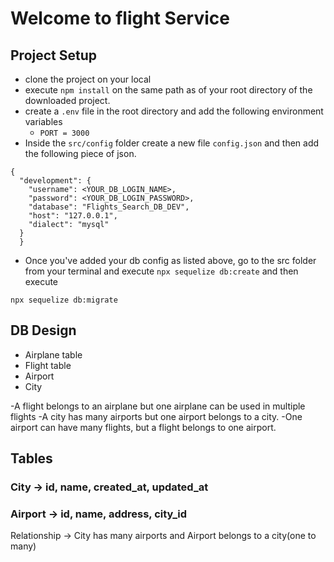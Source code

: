 # Welcome to flight Service

## Project Setup

- clone the project on your local
- execute `npm install` on the same path as of your root directory of the downloaded project.
- create a `.env` file in the root directory and add the following environment variables
    - `PORT = 3000`
- Inside the `src/config` folder create a new file `config.json` and then add the following piece of json.

```
{
  "development": {
    "username": <YOUR_DB_LOGIN_NAME>,
    "password": <YOUR_DB_LOGIN_PASSWORD>,
    "database": "Flights_Search_DB_DEV",
    "host": "127.0.0.1",
    "dialect": "mysql"
  }
  }

```
- Once you've added your db config as listed above, go to the src folder from your terminal and execute `npx sequelize db:create`
and then execute 

`npx sequelize db:migrate`



## DB Design
- Airplane table
- Flight table
- Airport 
- City

-A flight belongs to an airplane but one airplane can be used in multiple flights
-A city has many airports but one airport belongs to a city.
-One airport can have many flights, but a flight belongs to one airport.

## Tables

### City -> id, name, created_at, updated_at
### Airport -> id, name, address, city_id
   Relationship -> City has many airports and Airport belongs to a city(one to many)
   
